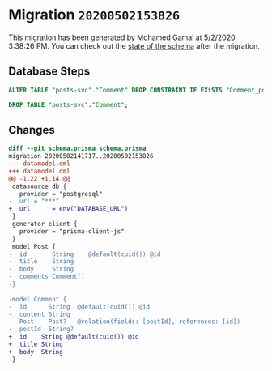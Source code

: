 # Migration `20200502153826`

This migration has been generated by Mohamed Gamal at 5/2/2020, 3:38:26 PM.
You can check out the [state of the schema](./schema.prisma) after the migration.

## Database Steps

```sql
ALTER TABLE "posts-svc"."Comment" DROP CONSTRAINT IF EXiSTS "Comment_postId_fkey";

DROP TABLE "posts-svc"."Comment";
```

## Changes

```diff
diff --git schema.prisma schema.prisma
migration 20200502141717..20200502153826
--- datamodel.dml
+++ datamodel.dml
@@ -1,22 +1,14 @@
 datasource db {
   provider = "postgresql"
-  url = "***"
+  url      = env("DATABASE_URL")
 }
 generator client {
   provider = "prisma-client-js"
 }
 model Post {
-  id       String    @default(cuid()) @id
-  title    String
-  body     String
-  comments Comment[]
-}
-
-model Comment {
-  id      String  @default(cuid()) @id
-  content String
-  Post    Post?   @relation(fields: [postId], references: [id])
-  postId  String?
+  id    String @default(cuid()) @id
+  title String
+  body  String
 }
```


